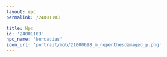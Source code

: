 ```yaml
---
layout: npc
permalink: /24001103

title: Npc
id: '24001103'
npc_name: 'Norcacias'
icon_url: 'portrait/mob/21000698_m_nepenthesdamaged_p.png'
---
```

